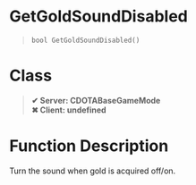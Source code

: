 # GetGoldSoundDisabled
> `bool GetGoldSoundDisabled()`
# Class
> __✔ Server: CDOTABaseGameMode__  
> __✖ Client: undefined__  
# Function Description
Turn the sound when gold is acquired off/on.
